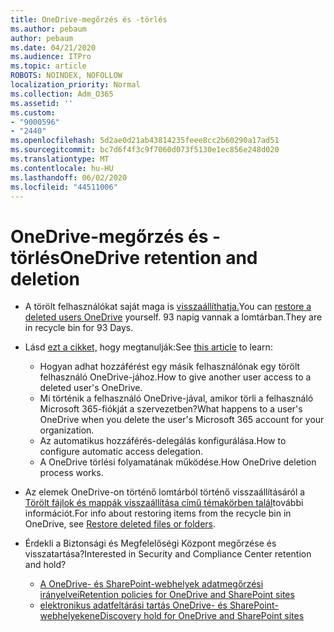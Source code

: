 ```yaml
---
title: OneDrive-megőrzés és -törlés
ms.author: pebaum
author: pebaum
ms.date: 04/21/2020
ms.audience: ITPro
ms.topic: article
ROBOTS: NOINDEX, NOFOLLOW
localization_priority: Normal
ms.collection: Adm_O365
ms.assetid: ''
ms.custom:
- "9000596"
- "2440"
ms.openlocfilehash: 5d2ae0d21ab43814235feee8cc2b60290a17ad51
ms.sourcegitcommit: bc7d6f4f3c9f7060d073f5130e1ec856e248d020
ms.translationtype: MT
ms.contentlocale: hu-HU
ms.lasthandoff: 06/02/2020
ms.locfileid: "44511006"
---
```

# <a name="onedrive-retention-and-deletion"></a><span data-ttu-id="ae989-102">OneDrive-megőrzés és -törlés</span><span class="sxs-lookup"><span data-stu-id="ae989-102">OneDrive retention and deletion</span></span>

- <span data-ttu-id="ae989-103">A törölt felhasználókat saját maga is [visszaállíthatja.](https://docs.microsoft.com/onedrive/restore-deleted-onedrive)</span><span class="sxs-lookup"><span data-stu-id="ae989-103">You can [restore a deleted users OneDrive](https://docs.microsoft.com/onedrive/restore-deleted-onedrive) yourself.</span></span> <span data-ttu-id="ae989-104">93 napig vannak a lomtárban.</span><span class="sxs-lookup"><span data-stu-id="ae989-104">They are in recycle bin for 93 Days.</span></span>

- <span data-ttu-id="ae989-105">Lásd [ezt a cikket,](https://docs.microsoft.com/onedrive/retention-and-deletion) hogy megtanulják:</span><span class="sxs-lookup"><span data-stu-id="ae989-105">See [this article](https://docs.microsoft.com/onedrive/retention-and-deletion) to learn:</span></span>
    - <span data-ttu-id="ae989-106">Hogyan adhat hozzáférést egy másik felhasználónak egy törölt felhasználó OneDrive-jához.</span><span class="sxs-lookup"><span data-stu-id="ae989-106">How to give another user access to a deleted user's OneDrive.</span></span>
    - <span data-ttu-id="ae989-107">Mi történik a felhasználó OneDrive-jával, amikor törli a felhasználó Microsoft 365-fiókját a szervezetben?</span><span class="sxs-lookup"><span data-stu-id="ae989-107">What happens to a user's OneDrive when you delete the user's Microsoft 365 account for your organization.</span></span>
    - <span data-ttu-id="ae989-108">Az automatikus hozzáférés-delegálás konfigurálása.</span><span class="sxs-lookup"><span data-stu-id="ae989-108">How to configure automatic access delegation.</span></span>
    - <span data-ttu-id="ae989-109">A OneDrive törlési folyamatának működése.</span><span class="sxs-lookup"><span data-stu-id="ae989-109">How OneDrive deletion process works.</span></span>

- <span data-ttu-id="ae989-110">Az elemek OneDrive-on történő lomtárból történő visszaállításáról a [Törölt fájlok és mappák visszaállítása című témakörben talál](https://support.office.com/article/949ada80-0026-4db3-a953-c99083e6a84f)további információt.</span><span class="sxs-lookup"><span data-stu-id="ae989-110">For info about restoring items from the recycle bin in OneDrive, see [Restore deleted files or folders](https://support.office.com/article/949ada80-0026-4db3-a953-c99083e6a84f).</span></span>

- <span data-ttu-id="ae989-111">Érdekli a Biztonsági és Megfelelőségi Központ megőrzése és visszatartása?</span><span class="sxs-lookup"><span data-stu-id="ae989-111">Interested in Security and Compliance Center retention and hold?</span></span>
    - [<span data-ttu-id="ae989-112">A OneDrive- és SharePoint-webhelyek adatmegőrzési irányelvei</span><span class="sxs-lookup"><span data-stu-id="ae989-112">Retention policies for OneDrive and SharePoint sites</span></span>](https://docs.microsoft.com/microsoft-365/compliance/retention-policies)
    - [<span data-ttu-id="ae989-113">elektronikus adatfeltárási tartás OneDrive- és SharePoint-webhelyeken</span><span class="sxs-lookup"><span data-stu-id="ae989-113">eDiscovery hold for OneDrive and SharePoint sites</span></span>](https://docs.microsoft.com/office365/securitycompliance/ediscovery-cases#step-4-place-content-locations-on-hold)
